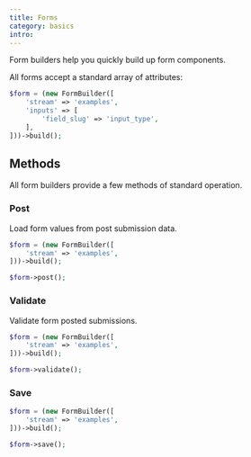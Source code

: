 ```yaml
---
title: Forms
category: basics
intro:
---
```


Form builders help you quickly build up form components.

All forms accept a standard array of attributes:
```php
$form = (new FormBuilder([
    'stream' => 'examples',
    'inputs' => [
        'field_slug' => 'input_type',
    ],
]))->build();
```

## Methods

All form builders provide a few methods of standard operation.

### Post

Load form values from post submission data.

```php
$form = (new FormBuilder([
    'stream' => 'examples',
]))->build();

$form->post();
```

### Validate

Validate form posted submissions.

```php
$form = (new FormBuilder([
    'stream' => 'examples',
]))->build();

$form->validate();
```

### Save

```php
$form = (new FormBuilder([
    'stream' => 'examples',
]))->build();

$form->save();
```
